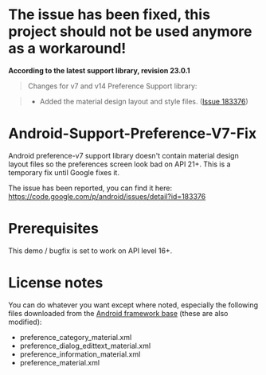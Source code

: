 # The issue has been fixed, this project should not be used anymore as a workaround!
**According to the latest support library, revision 23.0.1**

> Changes for v7 and v14 Preference Support library:

> - Added the material design layout and style files. ([Issue 183376](https://code.google.com/p/android/issues/detail?id=183376))

# Android-Support-Preference-V7-Fix
Android preference-v7 support library doesn't contain material design layout files so the preferences screen look bad on API 21+. This is a temporary fix until Google fixes it.

The issue has been reported, you can find it here:
https://code.google.com/p/android/issues/detail?id=183376

# Prerequisites #
This demo / bugfix is set to work on API level 16+.

# License notes #
You can do whatever you want except where noted, especially the following files downloaded from the [Android framework base](https://github.com/android/platform_frameworks_base/tree/master/core/res/res/layout) (these are also modified):
 - preference_category_material.xml
 - preference_dialog_edittext_material.xml
 - preference_information_material.xml
 - preference_material.xml
